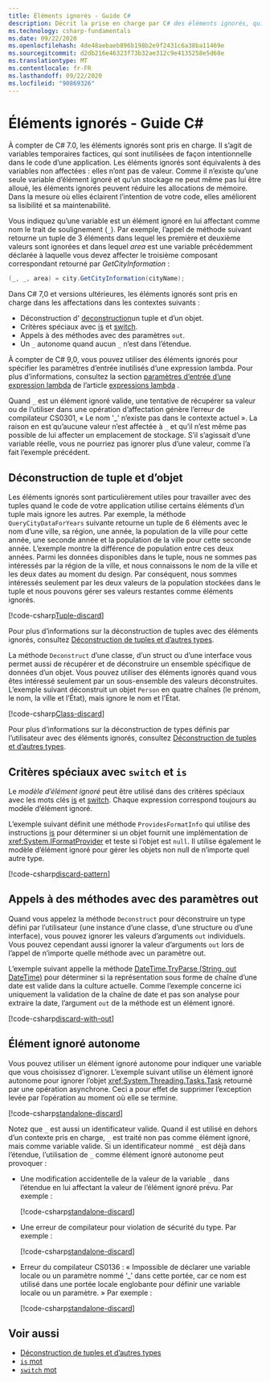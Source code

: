 ```yaml
---
title: Éléments ignorés - Guide C#
description: Décrit la prise en charge par C# des éléments ignorés, qui sont des variables qui peuvent être ignorées, et les différentes façons dont les éléments ignorés peuvent être utilisés.
ms.technology: csharp-fundamentals
ms.date: 09/22/2020
ms.openlocfilehash: 4de48aebaeb896b198b2e9f2431c6a38ba11469e
ms.sourcegitcommit: d2db216e46323f73b32ae312c9e4135258e5d68e
ms.translationtype: MT
ms.contentlocale: fr-FR
ms.lasthandoff: 09/22/2020
ms.locfileid: "90869326"
---
```

# <a name="discards---c-guide"></a>Éléments ignorés - Guide C#

À compter de C# 7.0, les éléments ignorés sont pris en charge. Il s’agit de variables temporaires factices, qui sont inutilisées de façon intentionnelle dans le code d’une application. Les éléments ignorés sont équivalents à des variables non affectées : elles n’ont pas de valeur. Comme il n’existe qu’une seule variable d’élément ignoré et qu’un stockage ne peut même pas lui être alloué, les éléments ignorés peuvent réduire les allocations de mémoire. Dans la mesure où elles éclairent l’intention de votre code, elles améliorent sa lisibilité et sa maintenabilité.

Vous indiquez qu’une variable est un élément ignoré en lui affectant comme nom le trait de soulignement (`_`). Par exemple, l’appel de méthode suivant retourne un tuple de 3 éléments dans lequel les première et deuxième valeurs sont ignorées et dans lequel *area* est une variable précédemment déclarée à laquelle vous devez affecter le troisième composant correspondant retourné par *GetCityInformation* :

```csharp
(_, _, area) = city.GetCityInformation(cityName);
```

Dans C# 7,0 et versions ultérieures, les éléments ignorés sont pris en charge dans les affectations dans les contextes suivants :

- Déconstruction d' [deconstruction](deconstruct.md)un tuple et d’un objet.
- Critères spéciaux avec [is](language-reference/keywords/is.md) et [switch](language-reference/keywords/switch.md).
- Appels à des méthodes avec des paramètres `out`.
- Un `_` autonome quand aucun `_` n’est dans l’étendue.

À compter de C# 9,0, vous pouvez utiliser des éléments ignorés pour spécifier les paramètres d’entrée inutilisés d’une expression lambda. Pour plus d’informations, consultez la section [paramètres d’entrée d’une expression lambda](language-reference/operators/lambda-expressions.md#input-parameters-of-a-lambda-expression) de l’article [expressions lambda](language-reference/operators/lambda-expressions.md) .

Quand `_` est un élément ignoré valide, une tentative de récupérer sa valeur ou de l’utiliser dans une opération d’affectation génère l’erreur de compilateur CS0301, « Le nom '\_' n’existe pas dans le contexte actuel ». La raison en est qu’aucune valeur n’est affectée à `_` et qu’il n’est même pas possible de lui affecter un emplacement de stockage. S’il s’agissait d’une variable réelle, vous ne pourriez pas ignorer plus d’une valeur, comme l’a fait l’exemple précédent.

## <a name="tuple-and-object-deconstruction"></a>Déconstruction de tuple et d’objet

Les éléments ignorés sont particulièrement utiles pour travailler avec des tuples quand le code de votre application utilise certains éléments d’un tuple mais ignore les autres. Par exemple, la méthode `QueryCityDataForYears` suivante retourne un tuple de 6 éléments avec le nom d’une ville, sa région, une année, la population de la ville pour cette année, une seconde année et la population de la ville pour cette seconde année. L’exemple montre la différence de population entre ces deux années. Parmi les données disponibles dans le tuple, nous ne sommes pas intéressés par la région de la ville, et nous connaissons le nom de la ville et les deux dates au moment du design. Par conséquent, nous sommes intéressés seulement par les deux valeurs de la population stockées dans le tuple et nous pouvons gérer ses valeurs restantes comme éléments ignorés.  

[!code-csharp[Tuple-discard](../../samples/snippets/csharp/programming-guide/deconstructing-tuples/discard-tuple1.cs)]

Pour plus d’informations sur la déconstruction de tuples avec des éléments ignorés, consultez [Déconstruction de tuples et d’autres types](deconstruct.md#deconstructing-tuple-elements-with-discards).

La méthode `Deconstruct` d’une classe, d’un struct ou d’une interface vous permet aussi de récupérer et de déconstruire un ensemble spécifique de données d’un objet. Vous pouvez utiliser des éléments ignorés quand vous êtes intéressé seulement par un sous-ensemble des valeurs déconstruites. L’exemple suivant déconstruit un objet `Person` en quatre chaînes (le prénom, le nom, la ville et l’État), mais ignore le nom et l’État.

[!code-csharp[Class-discard](../../samples/snippets/csharp/programming-guide/deconstructing-tuples/class-discard1.cs)]

Pour plus d’informations sur la déconstruction de types définis par l’utilisateur avec des éléments ignorés, consultez [Déconstruction de tuples et d’autres types](deconstruct.md#deconstructing-a-user-defined-type-with-discards).

## <a name="pattern-matching-with-switch-and-is"></a>Critères spéciaux avec `switch` et `is`

Le *modèle d’élément ignoré* peut être utilisé dans des critères spéciaux avec les mots clés [is](language-reference/keywords/is.md) et [switch](language-reference/keywords/switch.md). Chaque expression correspond toujours au modèle d’élément ignoré.

L’exemple suivant définit une méthode `ProvidesFormatInfo` qui utilise des instructions [is](language-reference/keywords/is.md) pour déterminer si un objet fournit une implémentation de <xref:System.IFormatProvider> et teste si l’objet est `null`. Il utilise également le modèle d’élément ignoré pour gérer les objets non null de n’importe quel autre type.

[!code-csharp[discard-pattern](../../samples/snippets/csharp/programming-guide/discards/discard-pattern2.cs)]

## <a name="calls-to-methods-with-out-parameters"></a>Appels à des méthodes avec des paramètres out

Quand vous appelez la méthode `Deconstruct` pour déconstruire un type défini par l’utilisateur (une instance d’une classe, d’une structure ou d’une interface), vous pouvez ignorer les valeurs d’arguments `out` individuels. Vous pouvez cependant aussi ignorer la valeur d’arguments `out` lors de l’appel de n’importe quelle méthode avec un paramètre out.

L’exemple suivant appelle la méthode [DateTime.TryParse (String, out DateTime)](<xref:System.DateTime.TryParse(System.String,System.DateTime@)>) pour déterminer si la représentation sous forme de chaîne d’une date est valide dans la culture actuelle. Comme l’exemple concerne ici uniquement la validation de la chaîne de date et pas son analyse pour extraire la date, l’argument `out` de la méthode est un élément ignoré.

[!code-csharp[discard-with-out](../../samples/snippets/csharp/programming-guide/discards/discard-out1.cs)]

## <a name="a-standalone-discard"></a>Élément ignoré autonome

Vous pouvez utiliser un élément ignoré autonome pour indiquer une variable que vous choisissez d’ignorer. L’exemple suivant utilise un élément ignoré autonome pour ignorer l’objet <xref:System.Threading.Tasks.Task> retourné par une opération asynchrone. Ceci a pour effet de supprimer l’exception levée par l’opération au moment où elle se termine.

[!code-csharp[standalone-discard](../../samples/snippets/csharp/programming-guide/discards/standalone-discard1.cs)]

Notez que `_` est aussi un identificateur valide. Quand il est utilisé en dehors d’un contexte pris en charge, `_` est traité non pas comme élément ignoré, mais comme variable valide. Si un identificateur nommé `_` est déjà dans l’étendue, l’utilisation de `_` comme élément ignoré autonome peut provoquer :

- Une modification accidentelle de la valeur de la variable `_` dans l’étendue en lui affectant la valeur de l’élément ignoré prévu. Par exemple :

   [!code-csharp[standalone-discard](../../samples/snippets/csharp/programming-guide/discards/standalone-discard2.cs#1)]

- Une erreur de compilateur pour violation de sécurité du type. Par exemple :

   [!code-csharp[standalone-discard](../../samples/snippets/csharp/programming-guide/discards/standalone-discard2.cs#2)]

- Erreur du compilateur CS0136 : « Impossible de déclarer une variable locale ou un paramètre nommé ‘\_’ dans cette portée, car ce nom est utilisé dans une portée locale englobante pour définir une variable locale ou un paramètre. » Par exemple :

   [!code-csharp[standalone-discard](../../samples/snippets/csharp/programming-guide/discards/standalone-discard2.cs#3)]

## <a name="see-also"></a>Voir aussi

- [Déconstruction de tuples et d’autres types](deconstruct.md)
- [`is` mot](language-reference/keywords/is.md)
- [`switch` mot](language-reference/keywords/switch.md)
